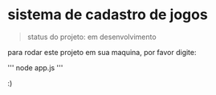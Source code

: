 # sistema de cadastro de jogos

> status do projeto: em desenvolvimento

para rodar este projeto em sua maquina, por favor digite:

'''
node app.js
'''

:)
